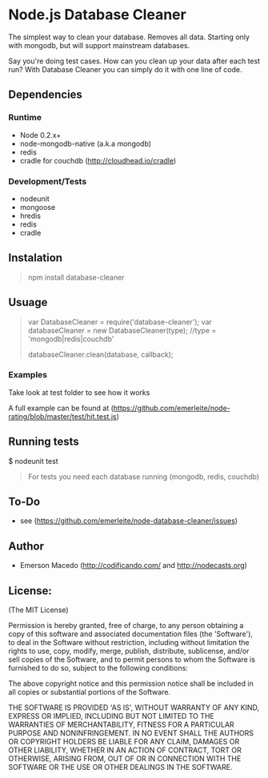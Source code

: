 Node.js Database Cleaner
========================
The simplest way to clean your database. Removes all data. Starting only with mongodb, but will support mainstream databases.

Say you're doing test cases. How can you clean up your data after each
test run? With Database Cleaner you can simply do it with one line of code.

Dependencies
------------

### Runtime
* Node 0.2.x+
* node-mongodb-native (a.k.a mongodb)
* redis
* cradle for couchdb (<http://cloudhead.io/cradle>)

### Development/Tests
* nodeunit
* mongoose
* hredis
* redis
* cradle

Instalation
-----------
> npm install database-cleaner 

Usuage
------
> var DatabaseCleaner = require('database-cleaner');
> var databaseCleaner = new DatabaseCleaner(type); //type = 'mongodb|redis|couchdb'
>
> databaseCleaner.clean(database, callback);

### Examples
Take look at test folder to see how it works

A full example can be found at (<https://github.com/emerleite/node-rating/blob/master/test/hit.test.js>)

Running tests
-------------
$ nodeunit test

> For tests you need each database running (mongodb, redis, couchdb)

To-Do
-----
* see (<https://github.com/emerleite/node-database-cleaner/issues>)

Author
------

* Emerson Macedo (<http://codificando.com/> and <http://nodecasts.org>)

License:
--------

(The MIT License)

Permission is hereby granted, free of charge, to any person obtaining
a copy of this software and associated documentation files (the
'Software'), to deal in the Software without restriction, including
without limitation the rights to use, copy, modify, merge, publish,
distribute, sublicense, and/or sell copies of the Software, and to
permit persons to whom the Software is furnished to do so, subject to
the following conditions:

The above copyright notice and this permission notice shall be
included in all copies or substantial portions of the Software.

THE SOFTWARE IS PROVIDED 'AS IS', WITHOUT WARRANTY OF ANY KIND,
EXPRESS OR IMPLIED, INCLUDING BUT NOT LIMITED TO THE WARRANTIES OF
MERCHANTABILITY, FITNESS FOR A PARTICULAR PURPOSE AND NONINFRINGEMENT.
IN NO EVENT SHALL THE AUTHORS OR COPYRIGHT HOLDERS BE LIABLE FOR ANY
CLAIM, DAMAGES OR OTHER LIABILITY, WHETHER IN AN ACTION OF CONTRACT,
TORT OR OTHERWISE, ARISING FROM, OUT OF OR IN CONNECTION WITH THE
SOFTWARE OR THE USE OR OTHER DEALINGS IN THE SOFTWARE.
